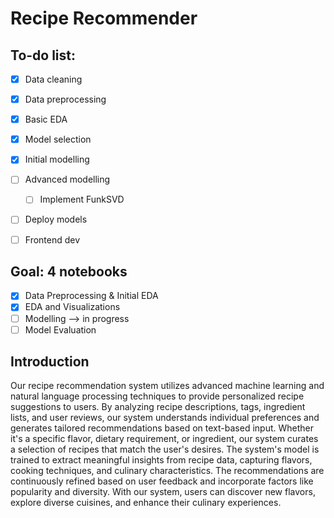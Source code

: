 # Recipe Recommender
## To-do list:
  - [X] Data cleaning
  - [X] Data preprocessing
  - [X] Basic EDA
  - [X] Model selection
  - [X] Initial modelling
  - [ ] Advanced modelling
    - [ ] Implement FunkSVD
  - [ ] Deploy models
  - [ ] Frontend dev
  

## Goal: 4 notebooks
  - [X] Data Preprocessing & Initial EDA
  - [X] EDA and Visualizations
  - [ ] Modelling --> in progress
  - [ ] Model Evaluation

## Introduction
Our recipe recommendation system utilizes advanced machine learning and natural language processing techniques to provide personalized recipe suggestions to users. By analyzing recipe descriptions, tags, ingredient lists, and user reviews, our system understands individual preferences and generates tailored recommendations based on text-based input. Whether it's a specific flavor, dietary requirement, or ingredient, our system curates a selection of recipes that match the user's desires. The system's model is trained to extract meaningful insights from recipe data, capturing flavors, cooking techniques, and culinary characteristics. The recommendations are continuously refined based on user feedback and incorporate factors like popularity and diversity. With our system, users can discover new flavors, explore diverse cuisines, and enhance their culinary experiences.